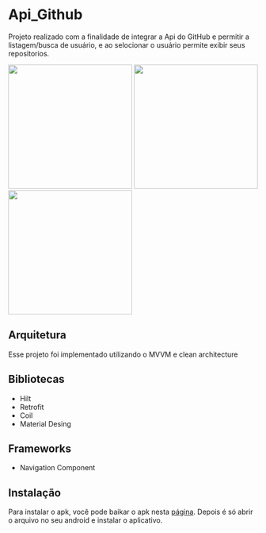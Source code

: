 # Api_Github

Projeto realizado com a finalidade de integrar a Api do GitHub e permitir a listagem/busca de usuário, e ao selocionar o usuário permite exibir seus repositorios.

<img src="https://github.com/italo-guimaraes/Api_Github/assets/4679315/2460a934-43bc-4a92-9239-a27adbaafcff" width="250">
<img src="https://github.com/italo-guimaraes/Api_Github/assets/4679315/5d5878ba-22e7-491f-b241-9ee90f7642f6" width="250">
<img src="https://github.com/italo-guimaraes/Api_Github/assets/4679315/cf536d36-910c-4d7f-b452-578fb5c7f1fa" width="250">

## Arquitetura

Esse projeto foi implementado utilizando o MVVM e clean architecture

## Bibliotecas

- Hilt
- Retrofit
- Coil
- Material Desing

## Frameworks

- Navigation Component

## Instalação

Para instalar o apk, você pode baikar o apk  nesta [página](https://github.com/italo-guimaraes/Api_Github/releases/tag/v1).
Depois é só abrir o arquivo no seu android e instalar o aplicativo.
